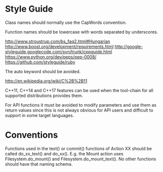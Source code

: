 
Style Guide
===========


Class names should normally use the CapWords convention.

Function names should be lowercase with words separated by underscores.

  http://www.stroustrup.com/bs_faq2.html#Hungarian
  http://www.boost.org/development/requirements.html
  http://google-styleguide.googlecode.com/svn/trunk/cppguide.html
  https://www.python.org/dev/peps/pep-0008/
  https://github.com/styleguide/ruby


The auto keyword should be avoided.

  http://en.wikipedia.org/wiki/C%2B%2B11


C++11, C++14 and C++17 features can be used when the tool-chain for all
supported distributions provides them.


For API functions it must be avoided to modify parameters and use them as
return values since this is not always obvious for API users and difficult to
support in some target languages.



Conventions
===========

Functions used in the text() or commit() functions of Action XX should be
called do_xx_text() and do_xx(). E.g. the Mount action uses
Filesystem.do_mount() and Filesystem.do_mount_text(). No other functions
should have that naming schema.

